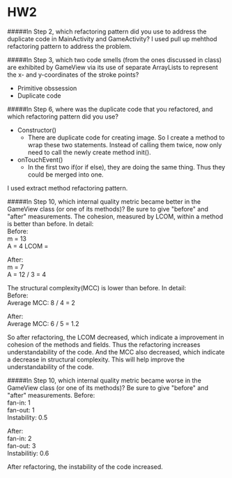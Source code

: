 HW2
========

#####In Step 2, which refactoring pattern did you use to address the duplicate code in MainActivity and GameActivity?
I used pull up mehthod refactoring pattern to address the problem.


#####In Step 3, which two code smells (from the ones discussed in class) are exhibited by GameView via its use of separate ArrayLists to represent the x- and y-coordinates of the stroke points?
- Primitive obssession  
- Duplicate code  

#####In Step 6, where was the duplicate code that you refactored, and which refactoring pattern did you use?
- Constructor()
  - There are duplicate code for creating image. So I create a method to wrap these two statements. Instead of calling them twice, now only need to call the newly create method init().
- onTouchEvent()  
  - In the first two if(or if else), they are doing the same thing. Thus they could be merged into one.  

I used extract method refactoring pattern.  

#####In Step 10, which internal quality metric became better in the GameView class (or one of its methods)? Be sure to give "before" and "after" measurements.
The cohesion, measured by LCOM, within a method is better than before. In detail:  
Before:  
m = 13  
A = 4
LCOM = 

After:  
m = 7  
A = 12 / 3 = 4  

The structural complexity(MCC) is lower than before. In detail:  
Before:  
Average MCC: 8 / 4 = 2   

After:  
Average MCC: 6 / 5 = 1.2


So after refactoring, the LCOM decreased, which indicate a improvement in cohesion of the methods and fields. Thus the refactoring increases understandability of the code.
And the MCC also decreased, which indicate a decrease in structural complexity. This will help improve the understandability of the code.

#####In Step 10, which internal quality metric became worse in the GameView class (or one of its methods)? Be sure to give "before" and "after" measurements.
Before:  
fan-in: 1  
fan-out: 1  
Instability: 0.5  

After:  
fan-in: 2  
fan-out: 3   
Instabilitiy: 0.6

After refactoring, the instability of the code increased.
